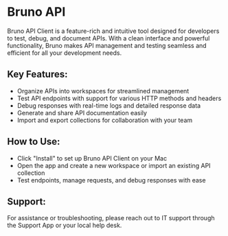 # Bruno API

Bruno API Client is a feature-rich and intuitive tool designed for developers to test, debug, and document APIs. With a clean interface and powerful functionality, Bruno makes API management and testing seamless and efficient for all your development needs.

## Key Features:

- Organize APIs into workspaces for streamlined management
- Test API endpoints with support for various HTTP methods and headers
- Debug responses with real-time logs and detailed response data
- Generate and share API documentation easily
- Import and export collections for collaboration with your team

## How to Use:
- Click "Install" to set up Bruno API Client on your Mac
- Open the app and create a new workspace or import an existing API collection
- Test endpoints, manage requests, and debug responses with ease

## Support:
For assistance or troubleshooting, please reach out to IT support through the Support App or your local help desk.
